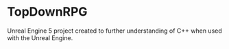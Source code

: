 # TopDownRPG
 Unreal Engine 5 project created to further understanding of C++ when used with the Unreal Engine.
